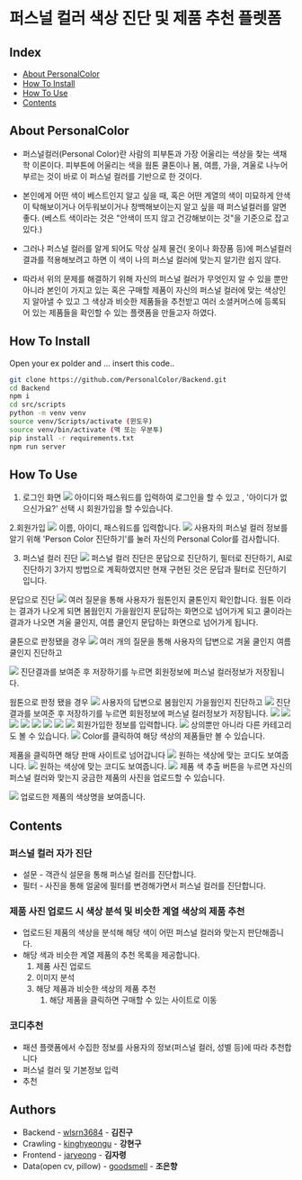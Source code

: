 # 퍼스널 컬러 색상 진단 및 제품 추천 플렛폼
## Index
  - [About PersonalColor](#about-personalcolor)
  - [How To Install](#how-to-install)
  - [How To Use](#how-to-use)
  - [Contents](#contents)

## About PersonalColor
- 퍼스널컬러(Personal Color)란 사람의 피부톤과 가장 어울리는 색상을 찾는 색채학 이론이다. 피부톤에 어울리는 색을 웜톤 쿨톤이나 봄, 여름, 가을, 겨울로 나누어 부르는 것이 바로 이 퍼스널 컬러를 기반으로 한 것이다.

- 본인에게 어떤 색이 베스트인지 알고 싶을 때, 혹은 어떤 계열의 색이 미묘하게 안색이 탁해보이거나 어두워보이거나 창백해보이는지 알고 싶을 때 퍼스널컬러를 알면 좋다.
(베스트 색이라는 것은 "안색이 뜨지 않고 건강해보이는 것"을 기준으로 잡고 있다.)

- 그러나 퍼스널 컬러를 알게 되어도 막상 실제 물건( 옷이나 화장품 등)에 퍼스널컬러 결과를 적용해보려고 하면 이 색이 나의 퍼스널 컬러에 맞는지 알기란 쉽지 않다.

- 따라서 위의 문제를 해결하기 위해 자신의 퍼스널 컬러가 무엇인지 알 수 있을 뿐만 아니라 본인이 가지고 있는 혹은 구매할 제품이 자신의 퍼스널 컬러에 맞는 색상인지 알아낼 수 있고 그 색상과 비슷한 제품들을 추천받고 여러 소셜커머스에 등록되어 있는 제품들을 확인할 수 있는 플랫폼을 만들고자 하였다.

## How To Install
Open your ex polder and ... insert this code..

```sh
git clone https://github.com/PersonalColor/Backend.git
cd Backend
npm i
cd src/scripts
python -m venv venv
source venv/Scripts/activate (윈도우)
source venv/bin/activate (맥 또는 우분투)
pip install -r requirements.txt
npm run server
```
## How To Use
1. 로그인 화면
![](/imgs/1.PNG)
아이디와 패스워드를 입력하여 로그인을 할 수 있고 , '아이디가 없으신가요?' 선택 시 회원가입을 할 수있습니다.<br>

2.회원가입
![](/imgs/2.PNG)
이름, 아이디, 패스워드를 입력합니다.
![](/imgs/3.PNG)
사용자의 퍼스널 컬러 정보를 알기 위해 'Person Color 진단하기'를 눌러 자신의 Personal Color를 검사합니다.<br>

3. 퍼스널 컬러 진단
![](/imgs/4.PNG)
퍼스널 컬러 진단은 문답으로 진단하기, 필터로 진단하기, AI로 진단하기 3가지 방법으로 계획하였지만 현재 구현된 것은 문답과 필터로 진단하기입니다.<br>

문답으로 진단
![](/imgs/5.PNG)
여러 질문을 통해 사용자가 웜톤인지 쿨톤인지 확인합니다. 웜톤 이라는 결과가 나오게 되면 봄웜인지 가을웜인지 문답하는 화면으로 넘어가게 되고 쿨이라는 결과가 나오면 겨울 쿨인지, 여름 쿨인지 문답하는 화면으로 넘어가게 됩니다.<br>

쿨톤으로 판정됐을 경우
![](/imgs/6.PNG)
여러 개의 질문을 통해 사용자의 답변으로 겨울 쿨인지 여름 쿨인지 진단하고 <br>

![](/imgs/7.PNG)
진단결과를 보여준 후 저장하기를 누르면 회원정보에 퍼스널 컬러정보가 저장됩니다.<br>

웜톤으로 판정 됐을 경우
![](/imgs/19.PNG)
사용자의 답변으로 봄웜인지 가을웜인지 진단하고
![](/imgs/20.PNG)
진단결과를 보여준 후 저장하기를 누르면 회원정보에 퍼스널 컬러정보가 저장됩니다.
![](/imgs/16.PNG)
![](/imgs/23.PNG)
![](/imgs/21.PNG)
![](/imgs/22.PNG)
![](/imgs/17.PNG)
![](/imgs/18.PNG)
![](/imgs/8.PNG)
![](/imgs/9.PNG)
회원가입한 정보를 입력합니다.
![](/imgs/10.PNG)
상의뿐만 아니라 다른 카테고리도 볼 수 있습니다.
![](/imgs/13.PNG)
Color를 클릭하여 해당 색상의 제품들만 볼 수 있습니다.<br>

제품을 클릭하면 해당 판매 사이트로 넘어갑니다
![](/imgs/11.PNG)
원하는 색상에 맞는 코디도 보여줍니다.
![](/imgs/12.PNG)
원하는 색상에 맞는 코디도 보여줍니다.
![](/imgs/14.PNG)
제품 색 추출 버튼을 누르면 자신의 퍼스널 컬러와 맞는지 궁금한 제품의 사진을 업로드할 수 있습니다.<br>

![](/imgs/15.PNG)
업로드한 제품의 색상명을 보여줍니다.

 
## Contents
### 퍼스널 컬러 자가 진단

- 설문 - 객관식 설문을 통해 퍼스널 컬러를 진단합니다.
- 필터 - 사진을 통해 얼굴에 필터를 변경해가면서 퍼스널 컬러를 진단합니다.

### 제품 사진 업로드 시 색상 분석 및 비슷한 계열 색상의 제품 추천

- 업로드된 제품의 색상을 분석해 해당 색이 어떤 퍼스널 컬러와 맞는지 판단해줍니다.
- 해당 색과 비슷한 계열 제품의 추천 목록을 제공합니다.
    1. 제품 사진 업로드
    2. 이미지 분석
    3. 해당 제품과 비슷한 색상의 제품 추천
        1. 해당 제품을 클릭하면 구매할 수 있는 사이트로 이동

### 코디추천

- 패션 플랫폼에서 수집한 정보를 사용자의 정보(퍼스널 컬러, 성별 등)에 따라 추천합니다
- 퍼스널 컬러 및 기본정보 입력
- 추천


## Authors
  - Backend - [wlsrn3684](https://github.com/wlsrn3684) - **김진구**
  - Crawling - [kinghyeongu](https://github.com/kinghyeongu) - **강현구**
  - Frontend - [jaryeong](https://github.com/jaryeong) - **김자령**
  - Data(open cv, pillow) - [goodsmell](https://github.com/goodsmell) - **조은향**
